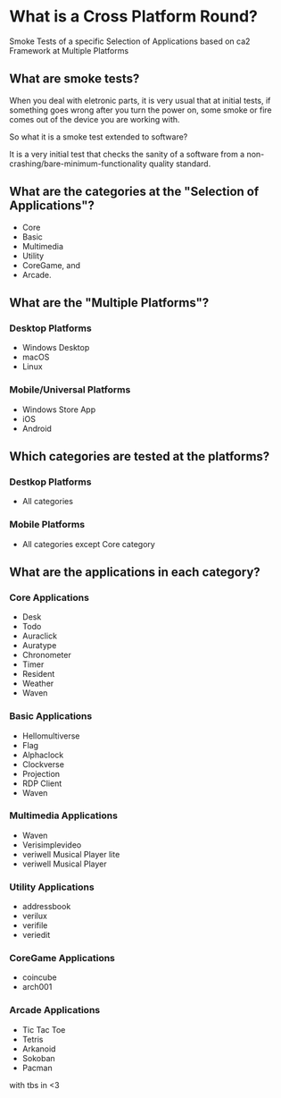 # What is a Cross Platform Round?
Smoke Tests of a specific Selection of Applications based on ca2 Framework at Multiple Platforms

## What are smoke tests?
When you deal with eletronic parts, it is very usual that at initial tests, if something goes wrong after you turn the power on, some smoke or fire comes out of the device you are working with.

So what it is a smoke test extended to software?

It is a very initial test that checks the sanity of a software from a non-crashing/bare-minimum-functionality quality standard.

## What are the categories at the "Selection of Applications"?

* Core
* Basic
* Multimedia
* Utility
* CoreGame, and
* Arcade.

## What are the "Multiple Platforms"?

### Desktop Platforms
* Windows Desktop
* macOS
* Linux

### Mobile/Universal Platforms
* Windows Store App
* iOS
* Android

## Which categories are tested at the platforms?

### Destkop Platforms
* All categories

### Mobile Platforms
* All categories except Core category

## What are the applications in each category?

### Core Applications
* Desk
* Todo
* Auraclick
* Auratype
* Chronometer
* Timer
* Resident
* Weather
* Waven

### Basic Applications
* Hellomultiverse
* Flag
* Alphaclock
* Clockverse
* Projection
* RDP Client
* Waven

### Multimedia Applications
* Waven
* Verisimplevideo
* veriwell Musical Player lite
* veriwell Musical Player

### Utility Applications
* addressbook
* verilux
* verifile
* veriedit

### CoreGame Applications
* coincube
* arch001

### Arcade Applications
* Tic Tac Toe
* Tetris
* Arkanoid
* Sokoban
* Pacman





with tbs in <3
